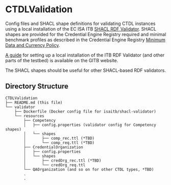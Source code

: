 # CTDLValidation
Config files and SHACL shape definitions for validating CTDL instances using a local installation of the EC ISA ITB [SHACL RDF Validator](https://www.itb.ec.europa.eu/shacl/any/upload). SHACL shapes are provided for the Credential Engine Registry required and minimal benchmark profiles as described in the Credential Engine Registry [Minimum Data and Currency Policy](https://credreg.com/registry/policy).

[A guide](https://www.itb.ec.europa.eu/docs/guides/latest/validatingRDF/index.html) for setting up a local installation of the ITB RDF Validator (and other parts of the testbed) is available on the GITB website.

The SHACL shapes should be useful for other SHACL-based RDF validators.

## Directory Structure
```
CTDLValidation
├── README.md (this file)
└── validator
    ├── Dockerfile (Docker config file for isaitb/shacl-validator)
    └── resources
        ├── Competency
        │   ├── config.properties (validator config for Competency shapes)
        │   └── shapes
        │       ├── comp_rec.ttl (*TBD)
        │       └── comp_req.ttl (*TBD)
        ├── CredentialOrganization
        │   ├── config.properties
        │   └── shapes
        │       ├── credOrg_rec.ttl (*TBD)
        │       └── credOrg_req.ttl
        └── QAOrganization (and so on for other CTDL types, *TBD)
        .
        .
```
